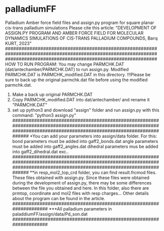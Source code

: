 # palladiumFF
Palladium Amber force field files and assign.py program for square planar cis-trans palladium simulations
Please cite this article: "DEVELOPMENT OF ASSIGN.PY PROGRAM AND AMBER FORCE FIELD FOR MOLECULAR DYNAMICS SIMULATIONS OF CIS-TRANS PALLADIUM COMPOUNDS, Barış KURT, 2023"
########################################################################################################################################################################
HOW TO RUN PROGRAM:
You may change PARMCHK.DAT (dat/antechamber/PARMCHK.DAT) to run assign.py. Modified PARMCHK.DAT is PARMCHK_modified.DAT in this directory. 
!!!Please be sure to back up the original parmchk.dat file before using the modified parmchk.dat.
1) Make a back up original PARMCHK.DAT 
2) Copy PARMCHK_modified.DAT into dat/antechamber/ and rename it "PARMCHK.DAT"
3) set up python3 and download "assign" folder and run assign.py with this command:
 "python3 assign.py"
########################################################################################################################################################################
*You can add your parameters into assign/data folder. For this:
bond parameters must be added into gaff2_bonds.dat
angle parameters must be added into gaff2_angles.dat
dihedral parameters mus be added into gaff2_dihedral.dat exc..
########################################################################################################################################################################
**in resp_mol2_top_crd folder, you can find result.frcmod files. These files obtained with assign.py. Since these files were obtained during the development of assign.py, 
there may be some differences between the file you obtained and here. In this folder, also there are prmtop, coordinate and mol2 files with resp charges...
Other details about the program can be found in the article.
###################################################################
***All palladium parameters in paladdiumFF/assign/data/Pd_son.dat
###################################################################
